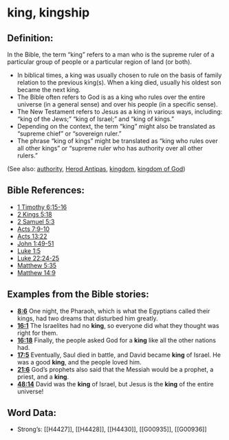 # king, kingship

## Definition:

In the Bible, the term “king” refers to a man who is the supreme ruler of a particular group of people or a particular region of land (or both).

* In biblical times, a king was usually chosen to rule on the basis of family relation to the previous king(s). When a king died, usually his oldest son became the next king.
* The Bible often refers to God is as a king who rules over the entire universe (in a general sense) and over his people (in a specific sense).
* The New Testament refers to Jesus as a king in various ways, including: “king of the Jews;” “king of Israel;” and “king of kings.”
* Depending on the context, the term “king” might also be translated as “supreme chief” or “sovereign ruler.”
* The phrase “king of kings” might be translated as “king who rules over all other kings” or “supreme ruler who has authority over all other rulers.”

(See also: [authority](../kt/authority.md), [Herod Antipas](../names/herodantipas.md), [kingdom](../other/kingdom.md), [kingdom of God](../kt/kingdomofgod.md))

## Bible References:

* [1 Timothy 6:15-16](rc://en/tn/help/1ti/06/15)
* [2 Kings 5:18](rc://en/tn/help/2ki/05/18)
* [2 Samuel 5:3](rc://en/tn/help/2sa/05/03)
* [Acts 7:9-10](rc://en/tn/help/act/07/09)
* [Acts 13:22](rc://en/tn/help/act/13/22)
* [John 1:49-51](rc://en/tn/help/jhn/01/49)
* [Luke 1:5](rc://en/tn/help/luk/01/05)
* [Luke 22:24-25](rc://en/tn/help/luk/22/24)
* [Matthew 5:35](rc://en/tn/help/mat/05/35)
* [Matthew 14:9](rc://en/tn/help/mat/14/09)

## Examples from the Bible stories:

* __[8:6](rc://en/tn/help/obs/08/06)__ One night, the Pharaoh, which is what the Egyptians called their kings, had two dreams that disturbed him greatly.
* __[16:1](rc://en/tn/help/obs/16/01)__ The Israelites had no __king__, so everyone did what they thought was right for them.
* __[16:18](rc://en/tn/help/obs/16/18)__ Finally, the people asked God for a __king__ like all the other nations had.
* __[17:5](rc://en/tn/help/obs/17/05)__ Eventually, Saul died in battle, and David became __king__ of Israel. He was a good __king__, and the people loved him.
* __[21:6](rc://en/tn/help/obs/21/06)__ God’s prophets also said that the Messiah would be a prophet, a priest, and a __king__.
* __[48:14](rc://en/tn/help/obs/48/14)__ David was the __king__ of Israel, but Jesus is the __king__ of the entire universe!

## Word Data:

* Strong’s: [[H4427]], [[H4428]], [[H4430]], [[G00935]], [[G00936]]
